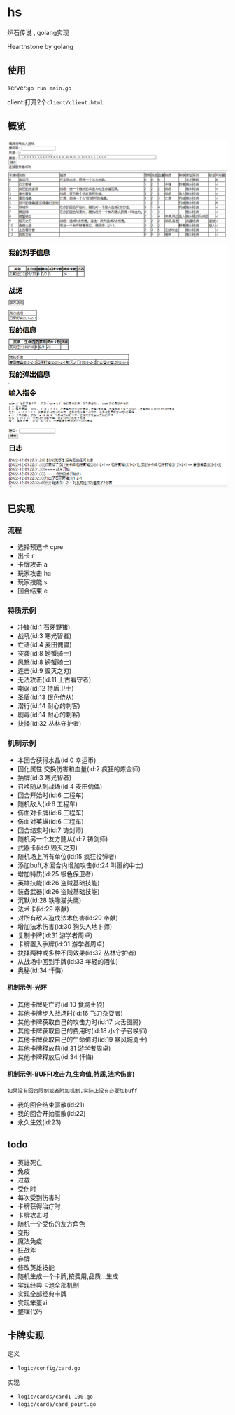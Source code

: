 # hs
炉石传说 , golang实现

Hearthstone by golang

## 使用

server:`go run main.go`

client:打开2个`client/client.html`

## 概览

![](./example/overview/1.png)

![](./example/overview/2.png)

## 已实现

### 流程

- 选择预选卡 cpre
- 出卡 r
- 卡牌攻击 a
- 玩家攻击 ha
- 玩家技能 s
- 回合结束 e

### 特质示例

- 冲锋(id:1 石牙野猪)
- 战吼(id:3 寒光智者)
- 亡语(id:4 麦田傀儡)
- 突袭(id:8 螃蟹骑士)
- 风怒(id:8 螃蟹骑士)
- 连击(id:9 毁灭之刃)
- 无法攻击(id:11 上古看守者)
- 嘲讽(id:12 持盾卫士)
- 圣盾(id:13 银色侍从)
- 潜行(id:14 耐心的刺客)
- 剧毒(id:14 耐心的刺客)
- 抉择(id:32 丛林守护者)

### 机制示例

- 本回合获得水晶(id:0 幸运币)
- 固化属性,交换伤害和血量(id:2 疯狂的炼金师)
- 抽牌(id:3 寒光智者)
- 召唤随从到战场(id:4 麦田傀儡)
- 回合开始时(id:6 工程车)
- 随机敌人(id:6 工程车)
- 伤血对卡牌(id:6 工程车)
- 伤血对英雄(id:6 工程车)
- 回合结束时(id:7 铸剑师)
- 随机另一个友方随从(id:7 铸剑师)
- 武器卡(id:9 毁灭之刃)
- 随机场上所有单位(id:15 疯狂投弹者)
- 添加buff,本回合内增加攻击(id:24 叫嚣的中士)
- 增加特质(id:25 银色保卫者)
- 英雄技能(id:26 盗贼基础技能)
- 装备武器(id:26 盗贼基础技能)
- 沉默(id:28 铁喙猫头鹰)
- 法术卡(id:29 奉献)
- 对所有敌人造成法术伤害(id:29 奉献)
- 增加法术伤害(id:30 狗头人地卜师)
- 复制卡牌(id:31 游学者周卓)
- 卡牌置入手牌(id:31 游学者周卓)
- 抉择两种或多种不同效果(id:32 丛林守护者)
- 从战场中回到手牌(id:33 年轻的酒仙)
- 奥秘(id:34 忏悔)

#### 机制示例-光环

- 其他卡牌死亡时(id:10 食腐土狼)
- 其他卡牌步入战场时(id:16 飞刀杂耍者)
- 其他卡牌获取自己的攻击力时(id:17 火舌图腾)
- 其他卡牌获取自己的费用时(id:18 小个子召唤师)
- 其他卡牌获取自己的生命值时(id:19 暴风城勇士)
- 其他卡牌释放前(id:31 游学者周卓)
- 其他卡牌释放后(id:34 忏悔)

#### 机制示例-BUFF(攻击力,生命值,特质,法术伤害)

`如果没有回合限制或者附加机制,实际上没有必要加buff`

- 我的回合结束驱散(id:21)
- 我的回合开始驱散(id:22)
- 永久生效(id:23)

## todo
- 英雄死亡
- 免疫
- 过载
- 受伤时
- 每次受到伤害时
- 卡牌获得治疗时
- 卡牌攻击时
- 随机一个受伤的友方角色
- 变形
- 魔法免疫
- 狂战斧
- 弃牌
- 修改英雄技能
- 随机生成一个卡牌,按费用,品质...生成
- 实现经典卡池全部机制
- 实现全部经典卡牌
- 实现笨蛋ai
- 整理代码

## 卡牌实现

定义
- `logic/config/card.go`

实现
- `logic/cards/card1-100.go`
- `logic/cards/card_point.go`

